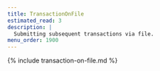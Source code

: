 ```yaml
---
title: TransactionOnFile
estimated_read: 3
description: |
  Submitting subsequent transactions via file.
menu_order: 1900
---
```


{% include transaction-on-file.md %}
